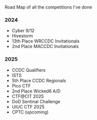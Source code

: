 Road Map of all the competitions I've done

### 2024
- Cyber 9/12 
- Hivestorm
- 13th Place WRCCDC Invitationals
- 2nd Place MACCDC Invitationals

### 2025
- CCDC Qualifiers
- ISTS 
- 5th Place CCDC Regionals
- Pico CTF
- 2nd Place Wicked6 A/D
- CTF@CIT 2025
- DoD Sentinal Challenge
- UIUC CTF 2025 
- CPTC (upcoming)
